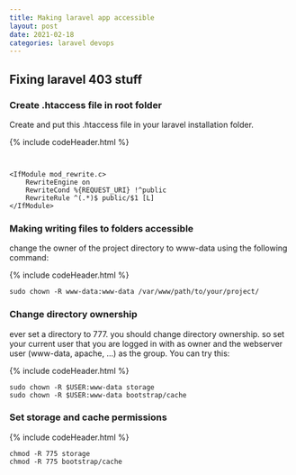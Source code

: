 ```yaml
---
title: Making laravel app accessible
layout: post
date: 2021-02-18
categories: laravel devops
---
```


## Fixing laravel 403 stuff
  


### Create .htaccess file in root folder

Create and put this .htaccess file in your laravel installation folder.

{% include codeHeader.html %}   
```


<IfModule mod_rewrite.c>
    RewriteEngine on
    RewriteCond %{REQUEST_URI} !^public
    RewriteRule ^(.*)$ public/$1 [L]
</IfModule>
```
  

### Making writing files to folders accessible  
 
change the owner of the project directory to www-data using the following command:
  
{% include codeHeader.html %}
```
sudo chown -R www-data:www-data /var/www/path/to/your/project/
```

### Change directory ownership
 

ever set a directory to 777. you should change directory ownership. so set your current user that you are logged in with as owner and the webserver user (www-data, apache, ...) as the group. You can try this:  

{% include codeHeader.html %}
```
sudo chown -R $USER:www-data storage
sudo chown -R $USER:www-data bootstrap/cache
```
  
  
  
### Set storage and cache permissions
 

{% include codeHeader.html %}
```
chmod -R 775 storage
chmod -R 775 bootstrap/cache
```
